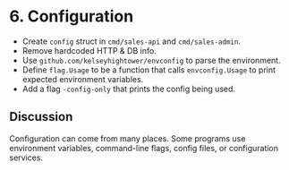 # 6. Configuration

- Create `config` struct in `cmd/sales-api` and `cmd/sales-admin`.
- Remove hardcoded HTTP & DB info.
- Use `github.com/kelseyhightower/envconfig` to parse the environment.
- Define `flag.Usage` to be a function that calls `envconfig.Usage` to print expected environment variables.
- Add a flag `-config-only` that prints the config being used.


## Discussion

Configuration can come from many places. Some programs use environment
variables, command-line flags, config files, or configuration services.